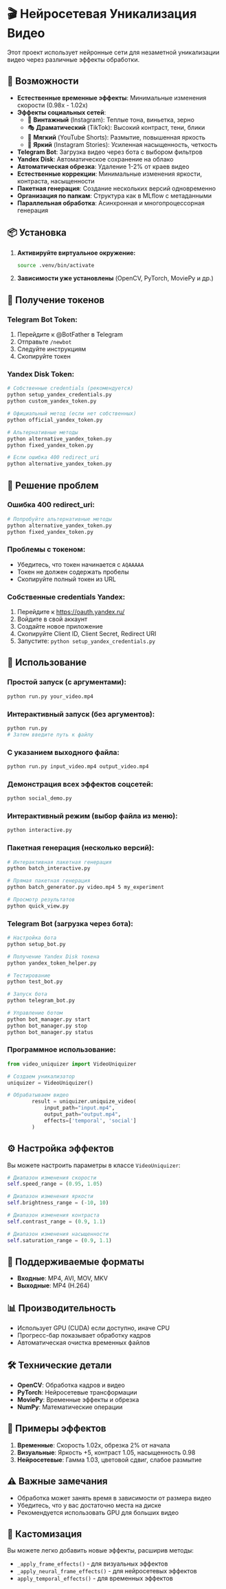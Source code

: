 # 🎬 Нейросетевая Уникализация Видео

Этот проект использует нейронные сети для незаметной уникализации видео через различные эффекты обработки.

## 🚀 Возможности

- **Естественные временные эффекты**: Минимальные изменения скорости (0.98x - 1.02x)
- **Эффекты социальных сетей**: 
  - 📸 **Винтажный** (Instagram): Теплые тона, виньетка, зерно
  - 🎭 **Драматический** (TikTok): Высокий контраст, тени, блики
  - 🌸 **Мягкий** (YouTube Shorts): Размытие, повышенная яркость
  - 🌈 **Яркий** (Instagram Stories): Усиленная насыщенность, четкость
- **Telegram Bot**: Загрузка видео через бота с выбором фильтров
- **Yandex Disk**: Автоматическое сохранение на облако
- **Автоматическая обрезка**: Удаление 1-2% от краев видео
- **Естественные коррекции**: Минимальные изменения яркости, контраста, насыщенности
- **Пакетная генерация**: Создание нескольких версий одновременно
- **Организация по папкам**: Структура как в MLflow с метаданными
- **Параллельная обработка**: Асинхронная и многопроцессорная генерация

## 📦 Установка

1. **Активируйте виртуальное окружение:**
   ```bash
   source .venv/bin/activate
   ```

2. **Зависимости уже установлены** (OpenCV, PyTorch, MoviePy и др.)

## 🔐 Получение токенов

### Telegram Bot Token:
1. Перейдите к @BotFather в Telegram
2. Отправьте `/newbot`
3. Следуйте инструкциям
4. Скопируйте токен

### Yandex Disk Token:
```bash
# Собственные credentials (рекомендуется)
python setup_yandex_credentials.py
python custom_yandex_token.py

# Официальный метод (если нет собственных)
python official_yandex_token.py

# Альтернативные методы
python alternative_yandex_token.py
python fixed_yandex_token.py

# Если ошибка 400 redirect_uri
python alternative_yandex_token.py
```

## 🔧 Решение проблем

### Ошибка 400 redirect_uri:
```bash
# Попробуйте альтернативные методы
python alternative_yandex_token.py
python fixed_yandex_token.py
```

### Проблемы с токеном:
- Убедитесь, что токен начинается с `AQAAAAA`
- Токен не должен содержать пробелы
- Скопируйте полный токен из URL

### Собственные credentials Yandex:
1. Перейдите к https://oauth.yandex.ru/
2. Войдите в свой аккаунт
3. Создайте новое приложение
4. Скопируйте Client ID, Client Secret, Redirect URI
5. Запустите: `python setup_yandex_credentials.py`

## 🎯 Использование

### Простой запуск (с аргументами):
```bash
python run.py your_video.mp4
```

### Интерактивный запуск (без аргументов):
```bash
python run.py
# Затем введите путь к файлу
```

### С указанием выходного файла:
```bash
python run.py input_video.mp4 output_video.mp4
```

### Демонстрация всех эффектов соцсетей:
```bash
python social_demo.py
```

### Интерактивный режим (выбор файла из меню):
```bash
python interactive.py
```

### Пакетная генерация (несколько версий):
```bash
# Интерактивная пакетная генерация
python batch_interactive.py

# Прямая пакетная генерация
python batch_generator.py video.mp4 5 my_experiment

# Просмотр результатов
python quick_view.py
```

### Telegram Bot (загрузка через бота):
```bash
# Настройка бота
python setup_bot.py

# Получение Yandex Disk токена
python yandex_token_helper.py

# Тестирование
python test_bot.py

# Запуск бота
python telegram_bot.py

# Управление ботом
python bot_manager.py start
python bot_manager.py stop
python bot_manager.py status
```

### Программное использование:
```python
from video_uniquizer import VideoUniquizer

# Создаем уникализатор
uniquizer = VideoUniquizer()

# Обрабатываем видео
        result = uniquizer.uniquize_video(
            input_path="input.mp4",
            output_path="output.mp4",
            effects=['temporal', 'social']
        )
```

## ⚙️ Настройка эффектов

Вы можете настроить параметры в классе `VideoUniquizer`:

```python
# Диапазон изменения скорости
self.speed_range = (0.95, 1.05)

# Диапазон изменения яркости
self.brightness_range = (-10, 10)

# Диапазон изменения контраста
self.contrast_range = (0.9, 1.1)

# Диапазон изменения насыщенности
self.saturation_range = (0.9, 1.1)
```

## 🔧 Поддерживаемые форматы

- **Входные**: MP4, AVI, MOV, MKV
- **Выходные**: MP4 (H.264)

## 📊 Производительность

- Использует GPU (CUDA) если доступно, иначе CPU
- Прогресс-бар показывает обработку кадров
- Автоматическая очистка временных файлов

## 🛠️ Технические детали

- **OpenCV**: Обработка кадров и видео
- **PyTorch**: Нейросетевые трансформации
- **MoviePy**: Временные эффекты и обрезка
- **NumPy**: Математические операции

## 📝 Примеры эффектов

1. **Временные**: Скорость 1.02x, обрезка 2% от начала
2. **Визуальные**: Яркость +5, контраст 1.05, насыщенность 0.98
3. **Нейросетевые**: Гамма 1.03, цветовой сдвиг, слабое размытие

## ⚠️ Важные замечания

- Обработка может занять время в зависимости от размера видео
- Убедитесь, что у вас достаточно места на диске
- Рекомендуется использовать GPU для больших видео

## 🎨 Кастомизация

Вы можете легко добавить новые эффекты, расширив методы:
- `_apply_frame_effects()` - для визуальных эффектов
- `_apply_neural_frame_effects()` - для нейросетевых эффектов
- `apply_temporal_effects()` - для временных эффектов
